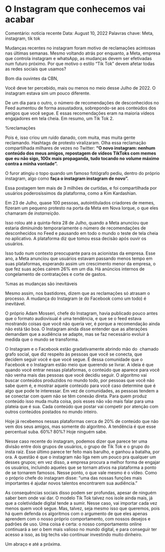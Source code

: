 # O Instagram que conhecemos vai acabar

Comentário: notícia recente
Data: August 10, 2022
Palavras chave: Meta, instagram, tik tok

Mudanças recentes no instagram foram motivo de reclamações acintosas nas últimas semanas. Mesmo voltando atrás por enquanto, a Meta, empresa que controla instagram e whatsApp, as mudanças devem ser efetivadas num futuro próximo. Por que motivo o estilo “Tik Tok” devem afetar todas as redes sociais que usamos?

Bom dia ouvintes da CBN,

Você deve ter percebido, mais ou menos no meio desse Julho de 2022. O instagram estava sim um pouco diferente. 

De um dia para o outro, o número de recomendações de desconhecidos no Feed aumentou de forma assustadora, sobrepondo-se aos conteúdos dos amigos que você segue. E essas recomendações eram na maioria vídeos engajadores em tela cheia. Em resumo, um Tik Tok 2. 

%reclamações

Pois é, isso criou um ruído danado, com muita, mas muita gente reclamando. Hashtags de protesto viralizaram. Olha essa reclamação compartilhada milhares de vezes no Twitter: **“O novo instagram: nenhum conteúdo dos meus amigos, repostagem de vídeos TikToks com memes que eu não sigo, 100x mais propaganda, tudo tocando no volume máximo contra a minha vontade”.**

O furor atingiu o topo quando um famoso fotógrafo pediu, dentro do próprio instagram, algo como **faça o instagram instagram de novo”.** 

Essa postagem tem mais de 3 milhões de curtidas, e foi compartilhada por usuários poderosíssimos da plataforma, como a Kim Kardashian.

Em 23 de Julho, quase 100 pessoas, autointitulados criadores de memes, fizeram um pequeno protesto na porta da Meta em Nova Iorque, o que eles chamaram de *instarreição*. 

Isso rolou até a quinta-feira 28 de Julho, quando a Meta anunciou que estaria diminuindo temporariamente o número de recomendações de desconhecidos no Feed e pausando em todo o mundo o teste de tela cheia no aplicativo. A plataforma diz que tomou essa decisão após ouvir os usuários.

Isso tudo num contexto preocupante para os acionistas da empresa. Esse ano, a Meta anunciou que usuários estavam passando menos tempo em suas plataformas, esperando assim um crescimento menor da empresa, o que fez suas ações cairem 26% em um dia. Há anúncios internos de congelamento de contratações e corte de gastos. 

%mas as mudanças são inevitáveis

Mesmo assim, nos bastidores, dizem que as reclamações só atrasam o processo. A mudança do Instagram (e do Facebook como um todo) é inevitável.

O próprio Adam Mosseri, chefe do Instagram, havia publicado pouco antes que o formato audiovisual é uma tendência, e que se o feed estava mostrando coisas que você não queria ver, é porque a recomendação ainda não está tão boa.  O Instagram ainda disse entender que as alterações demandam que a audiência se adapte, mas se faz necessário evoluir à medida que o mundo se transforma.

O Instagram e o Facebook estão gradativamente abrindo mão do 
chamado grafo social, que diz respeito às pessoas que você se conecta, que decidem seguir você e que você segue. É dessa comunidade que o Facebook e o Instagram estão meio que querendo se livrar. A ideia é que quando você entrar nessas plataformas, o conteúdo que aparece para você não venha mais das pessoas que você decidiu seguir. O algoritmo vai buscar conteúdos produzidos no mundo todo, por pessoas que você não sabe quem é, e mostrar aquele conteúdo para você caso determine que é algo que pode te interessar. Em vez de comunidades, as pessoas tendem a se conectar com quem não se têm conexão direta. Para quem produz conteúdo isso muda muita coisa, pois esses não vão mais falar para uma plateia que é sua. Cada conteúdo que postar vai competir por atenção com outros conteúdos postados no mundo inteiro. 

Hoje já recebemos nessas plataformas cerca de 20% de conteúdo que não vem dos seus amigos, mas somente do algoritmo. A tendência é que esse percentual suba. 60%? 80%? Hoje ninguém sabe.

Nesse caso recente do instagram, podemos dizer que parece ter uma divisão entre dois grupos de usuários, o grupo de Tik Tok e o grupo do insta raiz. Esse último parece ter feito mais barulho, e ganhou a batalha, por ora. A questão é que o instagram não liga nem um pouco pra qualquer um desses grupos; em vez disso, a empresa procura a melhor forma de engajar os usuários, incluindo aqueles que se tornam ativos na plataforma a ponto de se tornarem famosos. Nesse ponto, o que vale mesmo é o vídeo. Como o próprio chefe do instagram disse: “uma das nossas funções mais importantes é ajudar novos talentos encontrarem sua audiência.”

As consequências sociais disso podem ser profundas, apesar de ninguém saber bem onde vai dar. O modelo Tik Tok talvez nos isole ainda mais, já que a coletividade digital tende a sumir. Nesse caso, vai importar cada vez menos quem você segue. Mas, talvez, seja mesmo isso que queremos, pois há quem defenda os algoritmos com o argumento de que eles apenas aprendem com o nosso próprio comportamento, com nossos desejos e padrões de uso. Uma coisa é certa: o nosso comportamento online continuará a ser o bem mais valioso no mundo digital, e para conseguir ter acesso a isso, as big techs vão continuar investindo muito dinheiro.

Um abraço e até a próxima.